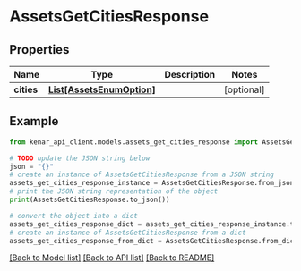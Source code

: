 # AssetsGetCitiesResponse


## Properties

Name | Type | Description | Notes
------------ | ------------- | ------------- | -------------
**cities** | [**List[AssetsEnumOption]**](AssetsEnumOption.md) |  | [optional] 

## Example

```python
from kenar_api_client.models.assets_get_cities_response import AssetsGetCitiesResponse

# TODO update the JSON string below
json = "{}"
# create an instance of AssetsGetCitiesResponse from a JSON string
assets_get_cities_response_instance = AssetsGetCitiesResponse.from_json(json)
# print the JSON string representation of the object
print(AssetsGetCitiesResponse.to_json())

# convert the object into a dict
assets_get_cities_response_dict = assets_get_cities_response_instance.to_dict()
# create an instance of AssetsGetCitiesResponse from a dict
assets_get_cities_response_from_dict = AssetsGetCitiesResponse.from_dict(assets_get_cities_response_dict)
```
[[Back to Model list]](../README.md#documentation-for-models) [[Back to API list]](../README.md#documentation-for-api-endpoints) [[Back to README]](../README.md)


